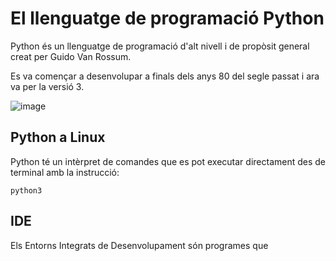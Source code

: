 # El llenguatge de programació Python

Python és un llenguatge de programació d'alt nivell i de propòsit general creat per Guido Van Rossum.

Es va començar a desenvolupar a finals dels anys 80 del segle passat i ara va per la versió 3.

![image](https://github.com/XaSaFa/IntroduccioProgramacio/assets/110727546/27079776-8fa6-47b3-8894-0bab3c87dac5)

## Python a Linux

Python té un intèrpret de comandes que es pot executar directament des de terminal amb la instrucció:

```
python3
```

## IDE

Els Entorns Integrats de Desenvolupament són programes que 
